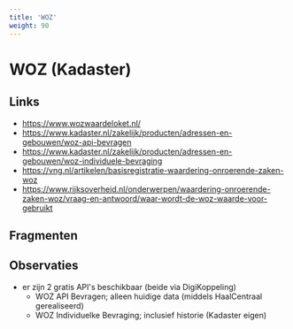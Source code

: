 ```yaml
---
title: 'WOZ'
weight: 90
---
```


# WOZ (Kadaster)

## Links
- https://www.wozwaardeloket.nl/
- https://www.kadaster.nl/zakelijk/producten/adressen-en-gebouwen/woz-api-bevragen
- https://www.kadaster.nl/zakelijk/producten/adressen-en-gebouwen/woz-individuele-bevraging
- https://vng.nl/artikelen/basisregistratie-waardering-onroerende-zaken-woz
- https://www.rijksoverheid.nl/onderwerpen/waardering-onroerende-zaken-woz/vraag-en-antwoord/waar-wordt-de-woz-waarde-voor-gebruikt

## Fragmenten

## Observaties
- er zijn 2 gratis API's beschikbaar (beide via DigiKoppeling)
  - WOZ API Bevragen; alleen huidige data (middels HaalCentraal gerealiseerd)
  - WOZ Individuelke Bevraging; inclusief historie (Kadaster eigen)
